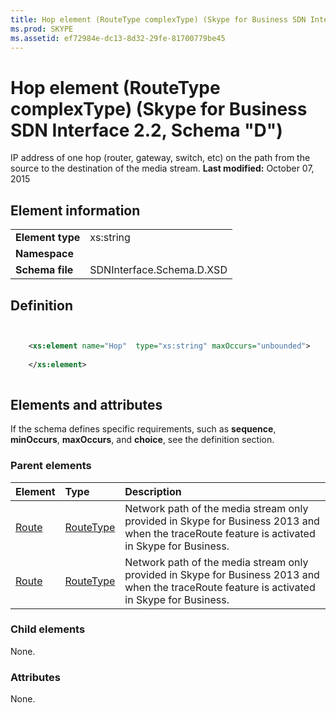 ```yaml
---
title: Hop element (RouteType complexType) (Skype for Business SDN Interface 2.2, Schema "D")
ms.prod: SKYPE
ms.assetid: ef72984e-dc13-8d32-29fe-81700779be45
---
```



# Hop element (RouteType complexType) (Skype for Business SDN Interface 2.2, Schema "D")
IP address of one hop (router, gateway, switch, etc) on the path from the source to the destination of the media stream. 
 **Last modified:** October 07, 2015
  
    
    


## Element information


|||
|:-----|:-----|
|**Element type**|xs:string |
|**Namespace**||
|**Schema file**|SDNInterface.Schema.D.XSD |
   

## Definition


```XML


    <xs:element name="Hop"  type="xs:string" maxOccurs="unbounded">
    
    </xs:element>
  
```


## Elements and attributes

If the schema defines specific requirements, such as **sequence**, **minOccurs**, **maxOccurs**, and **choice**, see the definition section. 
  
    
    

### Parent elements



|**Element**|**Type**|**Description**|
|:-----|:-----|:-----|
| [Route](route-element-messagetype-complextype.md)| [RouteType](routetype-complextype.md)|Network path of the media stream only provided in Skype for Business 2013 and when the traceRoute feature is activated in Skype for Business. |
| [Route](route-element-qualitytype-complextype.md)| [RouteType](routetype-complextype.md)|Network path of the media stream only provided in Skype for Business 2013 and when the traceRoute feature is activated in Skype for Business. |
   

### Child elements

None. 
  
    
    

### Attributes

None. 
  
    
    

